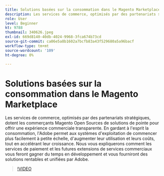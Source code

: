 ```yaml
---
title: Solutions basées sur la consommation dans le Magento Marketplace
description: Les services de commerce, optimisés par des partenariats stratégiques, dotent les marchands Magento Open Sources de solutions de pointe pour offrir une expérience commerciale transparente.. (Les descriptions doivent comporter entre 60 et 160 caractères)
role: User
level: Beginner
kt: 9788
thumbnail: 340626.jpeg
exl-id: 669d8140-40db-4024-9968-3fca674b73cd
source-git-commit: ca06e5a8b1602a7bcfb83a43f529680a5a96bacf
workflow-type: tm+mt
source-wordcount: '109'
ht-degree: 0%

---
```


# Solutions basées sur la consommation dans le Magento Marketplace

Les services de commerce, optimisés par des partenariats stratégiques, dotent les commerçants Magento Open Sources de solutions de pointe pour offrir une expérience commerciale transparente. En gardant à l&#39;esprit la consommation, l&#39;Adobe permet aux systèmes d&#39;exploitation de commencer plus facilement à petite échelle, d&#39;augmenter leur utilisation et leurs coûts, tout en accélérant leur croissance. Nous vous expliquerons comment les services de paiement et les futures extensions de services commerciaux vous feront gagner du temps en développement et vous fourniront des solutions rentables et unifiées par Adobe.

>[!VIDEO](https://video.tv.adobe.com/v/340626/?quality=12&learn=on)
